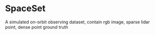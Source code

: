 # SpaceSet
A simulated on-orbit observing dataset, contain rgb image, sparse lidar point, dense point ground truth
